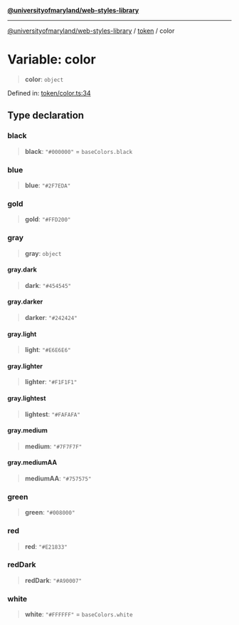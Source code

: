[**@universityofmaryland/web-styles-library**](../../README.md)

***

[@universityofmaryland/web-styles-library](../../README.md) / [token](../README.md) / color

# Variable: color

> **color**: `object`

Defined in: [token/color.ts:34](https://github.com/UMD-Digital/design-system/blob/7fa144f196ef5f0ef2b372670136735f5a5c9236/packages/styles/source/token/color.ts#L34)

## Type declaration

### black

> **black**: `"#000000"` = `baseColors.black`

### blue

> **blue**: `"#2F7EDA"`

### gold

> **gold**: `"#FFD200"`

### gray

> **gray**: `object`

#### gray.dark

> **dark**: `"#454545"`

#### gray.darker

> **darker**: `"#242424"`

#### gray.light

> **light**: `"#E6E6E6"`

#### gray.lighter

> **lighter**: `"#F1F1F1"`

#### gray.lightest

> **lightest**: `"#FAFAFA"`

#### gray.medium

> **medium**: `"#7F7F7F"`

#### gray.mediumAA

> **mediumAA**: `"#757575"`

### green

> **green**: `"#008000"`

### red

> **red**: `"#E21833"`

### redDark

> **redDark**: `"#A90007"`

### white

> **white**: `"#FFFFFF"` = `baseColors.white`

